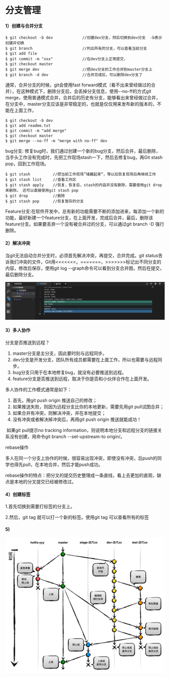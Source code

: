 # 分支管理

#### 1）创建与合并分支

```
$ git checkout -b dev             //创建dev分支，然后切换到dev分支  -b表示创建并切换
$ git branch                      //列出所有的分支，可以查看当前分支
$ git add file
$ git commit -m "xxx"             //在dev分支上正常提交，
$ git checkout master
$ git merge dev                   //把dev分支的工作合并到master分支上
$ git branch -d dev               //合并完成后，可以删除dev分支了 

```

通常，合并分支的时候，git会使用fast forward模式（看不出来曾经做过的合并），在这种模式下，删除分支后，会丢掉分支信息，使用--no-ff的方式git merge，使用普通模式合并，合并后的历史有分支，能够看出来曾经做过合并，在分支中，master分支应该是非常稳定的，也就是仅仅用来发布新的版本的，不能在上面工作，

```
$ git checkout -b dev
$ git add readme.txt 
$ git commit -m "add merge"
$ git checkout master
$ git merge --no-ff -m "merge with no-ff" dev
```

bug分支: 修复bug时，我们通过创建一个新的bug分支，然后合并，最后删除，当手头工作没有完成时，先把工作现场stash一下，然后去修复bug，再Git stash pop，回到工作现场。

```
$ git stash          //把当前工作现场”储藏起来“，等以后恢复现场后再继续工作
$ git stash list     //查看工作区
$ git stash apply    //恢复，恢复后，stash的内容并没有删除，需要使用git drop来删除。 还可以直接使用git stash pop
$ git drop           //删除
$ git stash pop      //恢复暂存的分支
```

Feature分支:在软件开发中，总有新的功能需要不断的添加进来，每添加一个新的功能，最好新建一个feature分支，在上面开发，完成后合并，最后，删除该feature分支。如果要丢弃一个没有被合并过的分支，可以通过git branch -D <name>强行删除。

#### 2）解决冲突

当git无法自动合并分支时，必须首先解决冲突，再提交，合并完成。git status告诉我们冲突的文件，Git用<<<<<<<，=======，>>>>>>>标记出不同分支的内容，修改后保存，使用git log --graph命令可以看到分支合并图，然后在提交，最后删除分支。

![img](../img/clip_02.png)

#### 3）多人协作

分支是否推送到远程？

1. master分支是主分支，因此要时刻与远程同步。
2. dev分支是开发分支，团队所有成员都需要在上面工作，所以也需要与远程同步。
3. bug分支只用于在本地修复bug，就没有必要推送到远程。
4. feature分支是否推送到远程，取决于你是否和小伙伴合作在上面开发。

  多人协作的工作模式通常是如下：

1. 首先，用git push origin <branch-name>推送自己的修改；
2. 如果推送失败，则因为远程分支比你的本地更新，需要先用git pull试图合并；
3. 如果合并有冲突，则解决冲突，并在本地提交；
4. 没有冲突或者解决掉冲突后，再用git push origin <branch-name>推送就能成功！

​           如果git pull提示no tracking information，则说明本地分支和远程分支的链接关系没有创建，用命令git branch --set-upstream-to <branch-name> origin/<branch-name>。

rebase操作

多人在同一个分支上协作的时候，很容易出现冲突，即使没有冲突，后push的同学也得先pull，在本地合并，然后才能push成功。

rebase操作的特点：把分叉的提交历史整理成一条直线，看上去更加的直观，缺点是本地的分叉提交已经被修改过。

#### 4）创建标签

1.首先切换到需要打标签的分支上。

 2.然后，git tag <name>就可以打一个新的标签。使用git tag 可以查看所有的标签

#### 5)

![img](../img/gitflow8_01.png)

